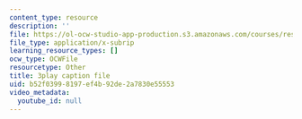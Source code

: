 ```yaml
---
content_type: resource
description: ''
file: https://ol-ocw-studio-app-production.s3.amazonaws.com/courses/res-9-003-brains-minds-and-machines-summer-course-summer-2015/b52f03998197ef4b92de2a7830e55553_3xBTFOxtfNU.srt
file_type: application/x-subrip
learning_resource_types: []
ocw_type: OCWFile
resourcetype: Other
title: 3play caption file
uid: b52f0399-8197-ef4b-92de-2a7830e55553
video_metadata:
  youtube_id: null
---
```

